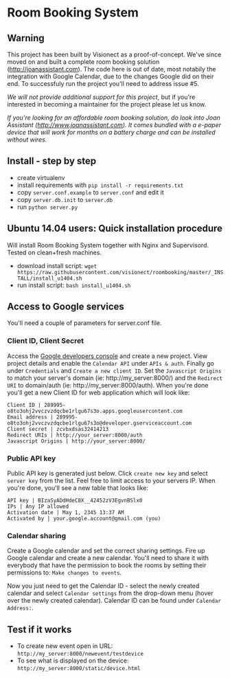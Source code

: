 Room Booking System
===================

Warning
-------

This project has been built by Visionect as a proof-of-concept. We've since moved on and built a complete room booking solution (http://joanassistant.com). The code here is out of date, most notabily the integration with Google Calendar, due to the changes Google did on their end. To successfuly run the project you'll need to address issue #5. 

*We will not provide additional support for this project*, but if you're interested in becoming a maintainer for the project please let us know.

*If you're looking for an affordable room booking solution, do look into Joan Assistant (http://www.joanassistant.com). It comes bundled with a e-paper device that will work for months on a battery charge and can be installed without wires.*

Install - step by step
----------------------

* create virtualenv
* install requirements with `pip install -r requirements.txt`
* copy `server.conf.example` to `server.conf` and edit it
* copy `server.db.init` to `server.db`
* run `python server.py`

Ubuntu 14.04 users: Quick installation procedure
------------------------------------------------
Will install Room Booking System together with Nginx and Supervisord. Tested on clean+fresh machines. 

* download install script: `wget https://raw.githubusercontent.com/visionect/roombooking/master/_INSTALL/install_u1404.sh`
* run install script: `bash install_u1404.sh`

Access to Google services
-------------------------
You'll need a couple of parameters for server.conf file. 

### Client ID, Client Secret 

Access the [Google developers console](https://console.developers.google.com) and create a new project. View project details and enable the `Calendar API` under `APIs & auth`. Finally go under `Credentials` and `Create a new client ID`. Set the `Javascript Origins` to match your server's domain (ie: http://my_server:8000/) and the `Redirect URI` to domain/auth (ie: http://my_server:8000/auth). When you're done you'll get a new Client ID for web application which will look like:

````
Client ID | 289995-o8to3ohj2vvczvzdqcbe1rlgu67s3o.apps.googleusercontent.com 
Email address | 289995-o8to3ohj2vvczvzdqcbe1rlgu67s3o@developer.gserviceaccount.com
Client secret | zcvbxdsas32414213
Redirect URIs | http://your_server:8000/auth
Javascript Origins | http://your_server:8000/
````
 
### Public API key

Public API key is generated just below. Click `create new key` and select `server key` from the list. Feel free to limit access to your servers IP. When you're done, you'll see a new table that looks like:

````
API key | BIzaSyADdHdeC8X__42452zV3EgvnBSlx0
IPs | Any IP allowed
Activation date	| May 1, 2345 13:37 AM
Activated by | your.google.account@gmail.com (you)
````

### Calendar sharing

Create a Google calendar and set the correct sharing settings. Fire up Google calendar and create a new calendar. You'll need to share it with everybody that have the permission to book the rooms by setting their permissions to: `Make changes to events`. 

 Now you just need to get the Calendar ID - select the newly created calendar and select `Calendar settings` from the drop-down menu (hover over the newly created calendar). Calendar ID can be found under `Calendar Address:`.

Test if it works
----------------
* To create new event open in URL: `http://my_server:8000/newevent/testdevice`
* To see what is displayed on the device: `http://my_server:8000/static/device.html`
